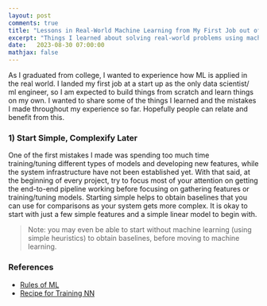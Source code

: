```yaml
---
layout: post
comments: true
title: "Lessons in Real-World Machine Learning from My First Job out of College"
excerpt: "Things I learned about solving real-world problems using machine learning at my first job out of college."
date:   2023-08-30 07:00:00
mathjax: false
---
```


As I graduated from college, I wanted to experience how ML is applied in the real world. I landed my first job at a start up as the only data scientist/ ml engineer, so I am expected to build things from scratch and learn things on my own. I wanted to share some of the things I learned and the mistakes I made throughout my experience so far. Hopefully people can relate and benefit from this.

### 1) Start Simple, Complexify Later

One of the first mistakes I made was spending too much time training/tuning different types of models and developing new features, while the system infrastructure have not been established yet. With that said, at the beginning of every project, try to focus most of your attention on getting the end-to-end pipeline working before focusing on gathering features or training/tuning models. Starting simple helps to obtain baselines that you can use for comparisons as your system gets more complex. It is okay to start with just a few simple features and a simple linear model to begin with.

> Note: you may even be able to start without machine learning (using simple heuristics) to obtain baselines, before moving to machine learning.

<!-- ### 2) Improving Data vs Model
Most of the time, it is always best to spend your time improving the data quality to increase model performance. No matter how advanced the model architecture you use, if the data is trash, the result will be trash. On the other hand, having high quality data and features will produce great results even with simple models. 

I learn that getting high-quality data requires significant amount of time. Real-world data is often messy and complicated. We need to first give a thorough inspection of our data and understand how it is stored in order to extract useful features. I made a mistake at first to not pay attention to the data I use for training and prediction. I realize further that the data I use for training is different from prediction. So, I learn to make sure that the data used for training is what is expected during prediction. This also touches the concept of data drift, where over time, the prediction data will change, which means model retraining is needed to keep the system up to date.

We also have to pay attention to data accuracy, completeness, consistency, and timeliness. Be patient, start simple, then iteratively complexify and improve your data quality. 

### 3) Reframing Tasks
I realize that there can be many ways to frame a problem we would like to solve. It is an important skill to have as we may achieve different model performances just because of reframing. 

The first task I was assigned was to predict employee attrition risk. The first thought that came to mind was to frame it as a binary classification problem (resign vs active) and obtain resign probability outputs. However, as I acknowledge that this task depends on one additional parameter (the duration to classify as resign), I discovered a different way to frame the problem, which is regression. We can train models to predict the duration an employee will resign and turn those into probabilities (low duration gets high probabilities and vice versa).

### 4) Model Requirements
When we talk about metrics, people tend to focus on the model performance (accuracy, precision, recall). However in real world applications, we have to account not just model performance as a metric, but also other metrics such as interpretability, computation time, inference latency, etc. we usually prefer fast inference time than fast training time. hence choosing a smaller model and training it longer is prefered than a large model. A model that achieves high performance is one thing, but a model that is able to explain its predictions is another thing. I realize how important it is for business people and general users to get an understanding of why a model makes certain prediction. -->

### References
- [Rules of ML](https://developers.google.com/machine-learning/guides/rules-of-ml)
- [Recipe for Training NN](http://karpathy.github.io/2019/04/25/recipe/)
